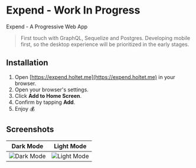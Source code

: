 # Expend - Work In Progress
Expend - A Progressive Web App

> First touch with GraphQL, Sequelize and Postgres. Developing mobile first, so the desktop experience will be prioritized in the early stages.

## Installation
1. Open [https://expend.holtet.me](https://expend.holtet.me) in your browser.
2. Open your browser's settings.
3. Click __Add to Home Screen__.
4. Confirm by tapping __Add__. 
5. Enjoy 💰

## Screenshots
|                   Dark Mode                   |                   Light Mode                   |
| :-------------------------------------------: | :--------------------------------------------: |
| ![Dark Mode](https://i.imgur.com/Q6hvmhN.png) | ![Light Mode](https://i.imgur.com/VkVGBNp.png) |
